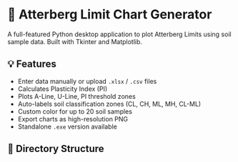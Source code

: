 # 🧪 Atterberg Limit Chart Generator

A full-featured Python desktop application to plot Atterberg Limits using soil sample data. Built with Tkinter and Matplotlib.  

## 💡 Features

- Enter data manually or upload `.xlsx` / `.csv` files
- Calculates Plasticity Index (PI)
- Plots A-Line, U-Line, PI threshold zones
- Auto-labels soil classification zones (CL, CH, ML, MH, CL-ML)
- Custom color for up to 20 soil samples
- Export charts as high-resolution PNG
- Standalone `.exe` version available

## 📂 Directory Structure

